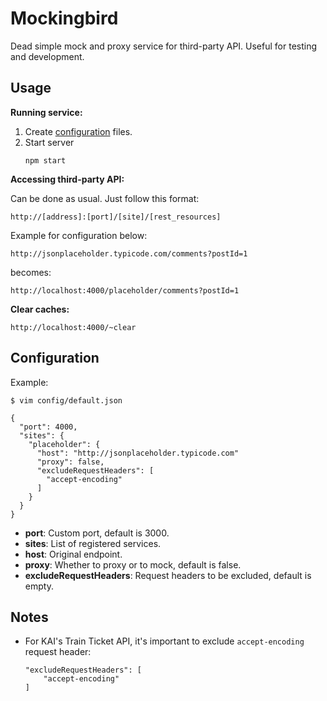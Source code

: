 # Mockingbird

Dead simple mock and proxy service for third-party API. 
Useful for testing and development.

## Usage
**Running service:**
1. Create [configuration](https://www.npmjs.com/package/config) files.
2. Start server
	```
	npm start
	```


**Accessing third-party API:**

Can be done as usual. Just follow this format:
```
http://[address]:[port]/[site]/[rest_resources]
```

Example for configuration below:
```
http://jsonplaceholder.typicode.com/comments?postId=1
```
becomes:
```
http://localhost:4000/placeholder/comments?postId=1
```

**Clear caches:**

```
http://localhost:4000/~clear
```

## Configuration

Example:
```
$ vim config/default.json
```
```
{
  "port": 4000,
  "sites": {
    "placeholder": {
      "host": "http://jsonplaceholder.typicode.com"
      "proxy": false,
      "excludeRequestHeaders": [
        "accept-encoding"
      ]
    }
  }
}
```

- **port**: Custom port, default is 3000.
- **sites**: List of registered services.
- **host**: Original endpoint.
- **proxy**: Whether to proxy or to mock, default is false.
- **excludeRequestHeaders**: Request headers to be excluded, default is empty.

## Notes
- For KAI's Train Ticket API, it's important to exclude `accept-encoding` request header:
  ```
  "excludeRequestHeaders": [
      "accept-encoding"
  ]
  ```